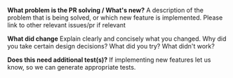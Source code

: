 **What problem is the PR solving / What's new?**
A description of the problem that is being solved, or which new feature is implemented. Please link to other relevant issues/pr if relevant

**What did change**
Explain clearly and concisely what you changed. Why did you take certain design decisions? What did you try? What didn't work?

**Does this need additional test(s)?**
If implementing new features let us know, so we can generate appropriate tests.
